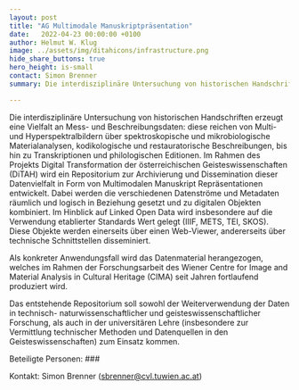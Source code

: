 ```yaml
---
layout: post
title: "AG Multimodale Manuskriptpräsentation"
date:   2022-04-23 00:00:00 +0100
author: Helmut W. Klug
image: ../assets/img/ditahicons/infrastructure.png
hide_share_buttons: true
hero_height: is-small
contact: Simon Brenner
summary: Die interdisziplinäre Untersuchung von historischen Handschriften erzeugt eine Vielfalt an Mess- und Beschreibungsdaten. Ein Repositorium setzt diese Daten in Beziehung und stellt sie für Forschung, Bildung und Öffentlichkeit zur Verfügung.

---
```

Die interdisziplinäre Untersuchung von historischen Handschriften erzeugt eine Vielfalt an Mess- und Beschreibungsdaten: diese reichen von Multi- und Hyperspektralbildern über spektroskopische und mikrobiologische Materialanalysen, kodikologische und restauratorische Beschreibungen, bis hin zu Transkriptionen und philologischen Editionen. Im Rahmen des Projekts Digital Transformation der österreichischen Geisteswissenschaften (DiTAH) wird ein Repositorium zur Archivierung und Dissemination dieser Datenvielfalt in Form von Multimodalen Manuskript Repräsentationen entwickelt. Dabei werden die verschiedenen Datenströme und Metadaten räumlich und logisch in Beziehung gesetzt und zu digitalen Objekten kombiniert. Im Hinblick auf Linked Open Data wird insbesondere auf die Verwendung etablierter Standards Wert gelegt (IIIF, METS, TEI, SKOS). Diese Objekte werden einerseits über einen Web-Viewer, andererseits über technische Schnittstellen disseminiert.

Als konkreter Anwendungsfall wird das Datenmaterial herangezogen, welches im Rahmen der Forschungsarbeit des Wiener Centre for Image and Material Analysis in Cultural Heritage (CIMA) seit Jahren fortlaufend produziert wird.

Das entstehende Repositorium soll sowohl der Weiterverwendung der Daten in technisch- naturwissenschaftlicher und geisteswissenschaftlicher Forschung, als auch in der universitären Lehre (insbesondere zur Vermittlung technischer Methoden und Datenquellen in den Geisteswissenschaften) zum Einsatz kommen.

Beteiligte Personen: ###

Kontakt: Simon Brenner (sbrenner@cvl.tuwien.ac.at)
